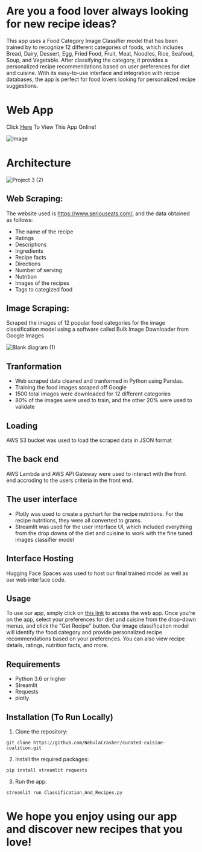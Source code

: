 # Are you a food lover always looking for new recipe ideas?

This app uses a Food Category Image Classifier model that has been trained by to recognize 12 different categories of foods, which includes Bread, Dairy, Dessert, Egg, Fried Food, Fruit, Meat, Noodles, Rice, Seafood, Soup, and Vegetable. After classifying the category, it provides a personalized recipe recommendations based on user preferences for diet and cuisine. With its easy-to-use interface and integration with recipe databases, the app is perfect for food lovers looking for personalized recipe suggestions.

# Web App
Click [Here](https://huggingface.co/spaces/Kaludi/Food-Category-Classification-And-Recipes-Recommender_App "Here") To View This App Online!

![Image](https://user-images.githubusercontent.com/63890666/220527352-d0c91d29-e0de-4e0d-9b68-dfaa00b4b6e4.png)

# Architecture

![Project 3 (2)](https://user-images.githubusercontent.com/111074755/220503596-36f2d9b6-4459-4c22-a037-fea40a98c855.png)

## Web Scraping:

The website used is https://www.seriouseats.com/, and the data obtained as follows:

- The name of the recipe
- Ratings
- Descriptions
- Ingredients 
- Recipe facts
- Directions
- Number of serving 
- Nutrition 
- Images of the recipes 
- Tags to categized food 

## Image Scraping:

Scraped the images of 12 popular food categories for the image classification model using a software called Bulk Image Downloader from Google Images

![Blank diagram (1)](https://user-images.githubusercontent.com/111074755/220501181-f60d9cab-5932-4c8d-b7fe-7e5eafbe3c4d.png)

## Tranformation

- Web scraped data cleaned and tranformed in Python using Pandas. 
- Training the food images scraped off Google 
- 1500 total images were downloaded for 12 different categories
- 80% of the images were used to train, and the other 20% were used to validate

## Loading

AWS S3 bucket was used to load the scraped data in JSON format

## The back end

AWS Lambda and AWS API Gateway were used to interact with the front end accroding to the users criteria in the front end.

## The user interface 

- Plotly was used to create a pychart for the recipe nutritions. For the recipe nutritions, they were all converted to grams. 
- Streamlit was used for the user interface UI, which included everything from the drop downs of the diet and cuisine to work with the fine tuned images classifier model

## Interface Hosting

Hugging Face Spaces was used to host our final trained model as well as our web interface code.

## Usage

To use our app, simply click on [this link](https://huggingface.co/spaces/Kaludi/Food-Category-Classification-And-Recipes-Recommender_App) to access the web app. Once you're on the app, select your preferences for diet and cuisine from the drop-down menus, and click the "Get Recipe" button. Our image classification model will identify the food category and provide personalized recipe recommendations based on your preferences. You can also view recipe details, ratings, nutrition facts, and more.

## Requirements

-   Python 3.6 or higher
-   Streamlit
-   Requests
-   plotly

## Installation (To Run Locally)

1.  Clone the repository:

`git clone https://github.com/NebulaCrasher/curated-cuisine-coalition.git` 

2.  Install the required packages:

`pip install streamlit requests` 

3.  Run the app:

`streamlit run Classification_And_Recipes.py`

# We hope you enjoy using our app and discover new recipes that you love!
